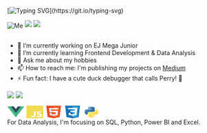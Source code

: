 [![Typing SVG](https://readme-typing-svg.herokuapp.com/?color=87CEFA&size=35&center=true&vCenter=true&width=1000&lines=Olá+mundo!👋🌎;Welcome+to+my+GitHub+Profile!)](https://git.io/typing-svg)
<div>
  <img align="center" alt="Me" height="300" width="300" src="https://github.com/ElaniZanlucas/ElaniZanlucas/assets/57686748/6457fcc1-eef1-4ed2-9042-47507c361ba8">
  <a href="https://www.linkedin.com/in/elani-zanlucas" target="_blank"><img src="https://img.shields.io/badge/-LinkedIn-%230077B5?style=for-the-badge&logo=linkedin&logoColor=white" target="_blank"></a> 
  <a href="https://medium.com/@emzan.06" target="_blank"><img src="https://img.shields.io/badge/-Medium-%23292929?style=for-the-badge&logo=medium&logoColor=white" target="_blank"></a> 
</div>

##
- 🔭 I’m currently working on EJ Mega Junior
- 🌱 I’m currently learning Frontend Development & Data Analysis
- 💬 Ask me about my hobbies
- 📫 How to reach me: I'm publishing my projects on [Medium](https://medium.com/@emzan.06)
- ⚡ Fun fact: I have a cute duck debugger that calls Perry! 🦆

<div>
  <img height=200 align="center" src="https://github-readme-stats.vercel.app/api?username=ElaniZanlucas&show_icons=true&theme=transparent" />
  <img height=200 align="center" src="https://github-readme-stats.vercel.app/api/top-langs/?username=ElaniZanlucas&layout=donut&theme=transparent&card_width=320" />
</div>

<div style="display: inline_block"><br>
  <img align="center" alt="Vue" height="30" width="40" src="https://raw.githubusercontent.com/devicons/devicon/master/icons/vuejs/vuejs-original.svg">
  <img align="center" alt="Js" height="30" width="40" src="https://raw.githubusercontent.com/devicons/devicon/master/icons/javascript/javascript-plain.svg">
  <img align="center" alt="HTML" height="30" width="40" src="https://raw.githubusercontent.com/devicons/devicon/master/icons/html5/html5-original.svg">
  <img align="center" alt="CSS" height="30" width="40" src="https://raw.githubusercontent.com/devicons/devicon/master/icons/css3/css3-original.svg">
  <img align="center" alt="Python" height="30" width="40" src="https://raw.githubusercontent.com/devicons/devicon/master/icons/python/python-original.svg">
</div>

<div>
  For Data Analysis, I'm focusing on SQL, Python, Power BI and Excel.
</div>

<!--
![Snake animation](https://github.com/ElaniZanlucas/ElaniZanlucas/blob/output/github-contribution-grid-snake.svg)
--> 



